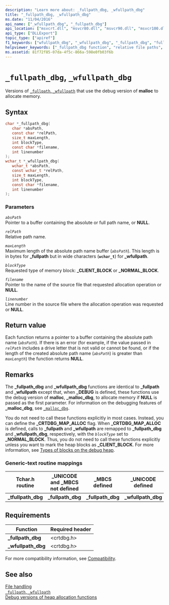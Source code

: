 ```yaml
---
description: "Learn more about: _fullpath_dbg, _wfullpath_dbg"
title: "_fullpath_dbg, _wfullpath_dbg"
ms.date: "11/04/2016"
api_name: ["_wfullpath_dbg", "_fullpath_dbg"]
api_location: ["msvcrt.dll", "msvcr80.dll", "msvcr90.dll", "msvcr100.dll", "msvcr100_clr0400.dll", "msvcr110.dll", "msvcr110_clr0400.dll", "msvcr120.dll", "msvcr120_clr0400.dll", "ucrtbase.dll"]
api_type: ["DLLExport"]
topic_type: ["apiref"]
f1_keywords: ["wfullpath_dbg", "_wfullpath_dbg", "_fullpath_dbg", "fullpath_dbg"]
helpviewer_keywords: ["_fullpath_dbg function", "relative file paths", "absolute paths", "fullpath_dbg function", "_wfullpath_dbg function", "wfullpath_dbg function"]
ms.assetid: 81f72f85-07da-4f5c-866a-598e0fb03f6b
---
```

# `_fullpath_dbg`, `_wfullpath_dbg`

Versions of [`_fullpath`, `_wfullpath`](fullpath-wfullpath.md) that use the debug version of **malloc** to allocate memory.

## Syntax

```C
char *_fullpath_dbg(
   char *absPath,
   const char *relPath,
   size_t maxLength,
   int blockType,
   const char *filename,
   int linenumber
);
wchar_t *_wfullpath_dbg(
   wchar_t *absPath,
   const wchar_t *relPath,
   size_t maxLength,
   int blockType,
   const char *filename,
   int linenumber
);
```

### Parameters

*`absPath`*\
Pointer to a buffer containing the absolute or full path name, or **NULL**.

*`relPath`*\
Relative path name.

*`maxLength`*\
Maximum length of the absolute path name buffer (*`absPath`*). This length is in bytes for **_fullpath** but in wide characters (**`wchar_t`**) for **_wfullpath**.

*`blockType`*\
Requested type of memory block: **_CLIENT_BLOCK** or **_NORMAL_BLOCK**.

*`filename`*\
Pointer to the name of the source file that requested allocation operation or **NULL**.

*`linenumber`*\
Line number in the source file where the allocation operation was requested or **NULL**.

## Return value

Each function returns a pointer to a buffer containing the absolute path name (*`absPath`*). If there is an error (for example, if the value passed in *`relPath`* includes a drive letter that is not valid or cannot be found, or if the length of the created absolute path name (*`absPath`*) is greater than *`maxLength`*) the function returns **NULL**.

## Remarks

The **_fullpath_dbg** and **_wfullpath_dbg** functions are identical to **_fullpath** and **_wfullpath** except that, when **_DEBUG** is defined, these functions use the debug version of **malloc**, **_malloc_dbg**, to allocate memory if **NULL** is passed as the first parameter. For information on the debugging features of **_malloc_dbg**, see [`_malloc_dbg`](malloc-dbg.md).

You do not need to call these functions explicitly in most cases. Instead, you can define the **_CRTDBG_MAP_ALLOC** flag. When **_CRTDBG_MAP_ALLOC** is defined, calls to **_fullpath** and **_wfullpath** are remapped to **_fullpath_dbg** and **_wfullpath_dbg**, respectively, with the *`blockType`* set to **_NORMAL_BLOCK**. Thus, you do not need to call these functions explicitly unless you want to mark the heap blocks as **_CLIENT_BLOCK**. For more information, see [Types of blocks on the debug heap](/visualstudio/debugger/crt-debug-heap-details).

### Generic-text routine mappings

|Tchar.h routine|_UNICODE and _MBCS not defined|_MBCS defined|_UNICODE defined|
|---------------------|--------------------------------------|--------------------|-----------------------|
|**_tfullpath_dbg**|**_fullpath_dbg**|**_fullpath_dbg**|**_wfullpath_dbg**|

## Requirements

|Function|Required header|
|--------------|---------------------|
|**_fullpath_dbg**|\<crtdbg.h>|
|**_wfullpath_dbg**|\<crtdbg.h>|

For more compatibility information, see [Compatibility](../compatibility.md).

## See also

[File handling](../file-handling.md)\
[`_fullpath`, `_wfullpath`](fullpath-wfullpath.md)\
[Debug versions of heap allocation functions](/visualstudio/debugger/debug-versions-of-heap-allocation-functions)
